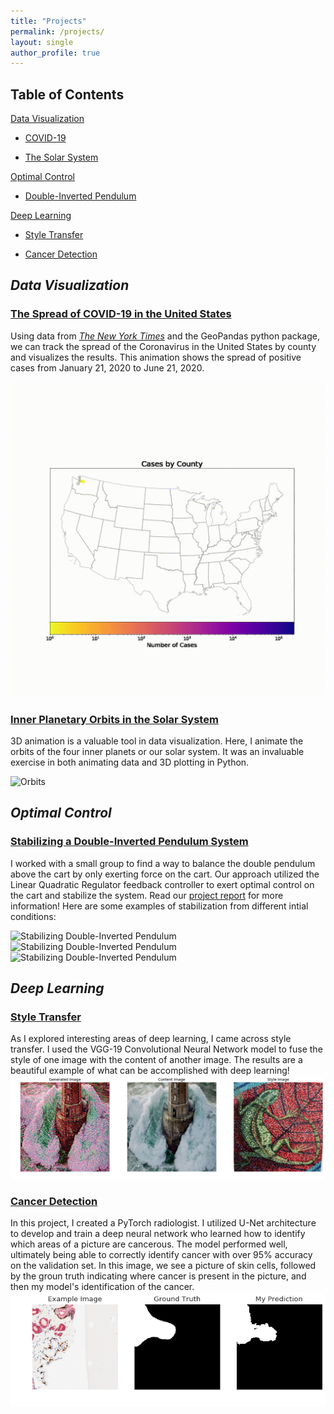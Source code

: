 ```yaml
---
title: "Projects"
permalink: /projects/
layout: single
author_profile: true
---
```


## Table of Contents
[Data Visualization](#data-visualization)

* [COVID-19](#the-spread-of-covid-19-in-the-united-states)

* [The Solar System](#the-solar-system)

[Optimal Control](#optimal-control)

* [Double-Inverted Pendulum](#stabilizing-a-double-inverted-pendulum-system)

[Deep Learning](#deep-learning)

* [Style Transfer](#style-transfer)

* [Cancer Detection](#cancer-detection)

## _Data Visualization_
### <ins>The Spread of COVID-19 in the United States</ins>
Using data from [_The New York Times_](https://raw.githubusercontent.com/nytimes/covid-19-data/master/us-counties.csv) and the GeoPandas python package, we can track the spread of the Coronavirus in the United States by county and visualizes the results. This animation shows the spread of positive cases from January 21, 2020 to June 21, 2020.

![Covid Spread](assets/images/covid_spread.gif)

### <ins>Inner Planetary Orbits in the Solar System</ins>
3D animation is a valuable tool in data visualization. Here, I animate the orbits of the four inner planets or our solar system. It was an invaluable exercise in both animating data and 3D plotting in Python. 

![Orbits](assets/images/planet_ani.gif)

## _Optimal Control_
### <ins>Stabilizing a Double-Inverted Pendulum System</ins>
I worked with a small group to find a way to balance the double pendulum above the
cart by only exerting force on the cart. Our approach utilized the Linear Quadratic Regulator feedback
controller to exert optimal control on the cart and stabilize the system. Read our [project report](https://drewjohnston13.github.io/optimal_control.pdf) for more information! Here are some examples of stabilization from different intial conditions:

![Stabilizing Double-Inverted Pendulum](https://drewjohnston13.github.io/video_2.gif)
![Stabilizing Double-Inverted Pendulum](https://drewjohnston13.github.io/video_3.gif)
![Stabilizing Double-Inverted Pendulum](https://drewjohnston13.github.io/video_4.gif)

## _Deep Learning_
### <ins>Style Transfer</ins>
As I explored interesting areas of deep learning, I came across style transfer. I used the VGG-19 Convolutional Neural Network model to fuse the style of one image with the content of another image. The results are a beautiful example of what can be accomplished with deep learning!
![Style](/assets/images/download-1.png)

### <ins>Cancer Detection</ins>
In this project, I created a PyTorch radiologist. I utilized U-Net architecture to develop and train a deep neural network who learned how to identify which areas of a picture are cancerous. The model performed well, ultimately being able to correctly identify cancer with over 95% accuracy on the validation set. In this image, we see a picture of skin cells, followed by the groun truth indicating where cancer is present in the picture, and then my model's identification of the cancer.
![Cancer](/assets/images/download.png)
